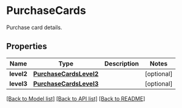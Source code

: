 # PurchaseCards

Purchase card details.
## Properties
Name | Type | Description | Notes
------------ | ------------- | ------------- | -------------
**level2** | [**PurchaseCardsLevel2**](PurchaseCardsLevel2.md) |  | [optional] 
**level3** | [**PurchaseCardsLevel3**](PurchaseCardsLevel3.md) |  | [optional] 

[[Back to Model list]](../README.md#documentation-for-models) [[Back to API list]](../README.md#documentation-for-api-endpoints) [[Back to README]](../README.md)


